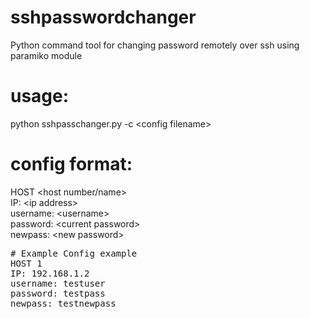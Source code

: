 sshpasswordchanger
==================

Python command tool for changing password remotely over ssh using paramiko module

usage:
======

python sshpasschanger.py -c \<config filename>

config format:
==============

HOST \<host number/name><br />
IP: \<ip address><br />
username: \<username><br />
password: \<current password><br />
newpass: \<new password><br />
<pre>
# Example Config example
HOST 1
IP: 192.168.1.2
username: testuser
password: testpass
newpass: testnewpass
</pre>
